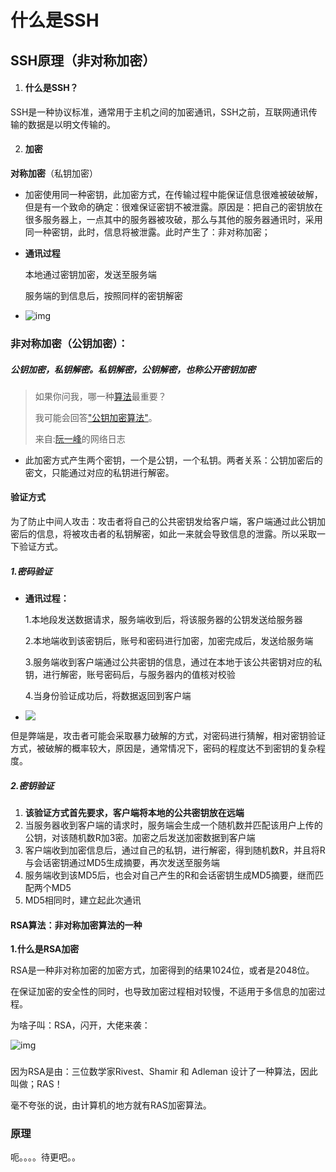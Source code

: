 # 什么是SSH






## SSH原理（非对称加密）

1. #### 什么是SSH？

​	SSH是一种协议标准，通常用于主机之间的加密通讯，SSH之前，互联网通讯传输的数据是以明文传输的。

2. #### 加密

**对称加密**（私钥加密）

- 加密使用同一种密钥，此加密方式，在传输过程中能保证信息很难被破破解，但是有一个致命的确定：很难保证密钥不被泄露。原因是：把自己的密钥放在很多服务器上，一点其中的服务器被攻破，那么与其他的服务器通讯时，采用同一种密钥，此时，信息将被泄露。此时产生了：非对称加密；

- **通讯过程**

  本地通过密钥加密，发送至服务端

  服务端的到信息后，按照同样的密钥解密

- ![img](https://mmbiz.qpic.cn/mmbiz_png/9hC98DMUibTUNUul0KenWlLmOy1Lqp7mQB1utOiblsyy5D8v7CynunsvcgmWkzncCj3EqQFLj4sV27YYZuUDaR9w/640?wx_fmt=png&tp=webp&wxfrom=5&wx_lazy=1&wx_co=1)





### **非对称加密（公钥加密）**：

##### **公钥加密，私钥解密。私钥解密，公钥解密**，也称公开密钥加密

> 如果你问我，哪一种[算法](http://zh.wikipedia.org/wiki/算法)最重要？
>
> 我可能会回答["公钥加密算法"](http://zh.wikipedia.org/wiki/公钥密码学)。
>
> 来自:[阮一峰](http://www.ruanyifeng.com/)的网络日志

- 此加密方式产生两个密钥，一个是公钥，一个私钥。两者关系：公钥加密后的密文，只能通过对应的私钥进行解密。

#### 验证方式

为了防止中间人攻击：攻击者将自己的公共密钥发给客户端，客户端通过此公钥加密后的信息，将被攻击者的私钥解密，如此一来就会导致信息的泄露。所以采取一下验证方式。

##### 1.密码验证

- **通讯过程：**

  1.本地段发送数据请求，服务端收到后，将该服务器的公钥发送给服务器

  2.本地端收到该密钥后，账号和密码进行加密，加密完成后，发送给服务端

  3.服务端收到客户端通过公共密钥的信息，通过在本地于该公共密钥对应的私钥，进行解密，账号密码后，与服务器内的值核对校验

  4.当身份验证成功后，将数据返回到客户端

- ![](https://mmbiz.qpic.cn/mmbiz_png/9hC98DMUibTUNUul0KenWlLmOy1Lqp7mQvdmhS7icLZfH1xIKS7UKcjuIyl8Bt9wyVNWyCmnibdM79p3PxBBTOozg/640?wx_fmt=png&tp=webp&wxfrom=5&wx_lazy=1&wx_co=1)

但是弊端是，攻击者可能会采取暴力破解的方式，对密码进行猜解，相对密钥验证方式，被破解的概率较大，原因是，通常情况下，密码的程度达不到密钥的复杂程度。

##### 2.密钥验证

1. **该验证方式首先要求，客户端将本地的公共密钥放在远端**
2. 当服务器收到客户端的请求时，服务端会生成一个随机数并匹配该用户上传的公钥，对该随机数R加3密。加密之后发送加密数据到客户端
3. 客户端收到加密信息后，通过自己的私钥，进行解密，得到随机数R，并且将R与会话密钥通过MD5生成摘要，再次发送至服务端
4. 服务端收到该MD5后，也会对自己产生的R和会话密钥生成MD5摘要，继而匹配两个MD5
5. MD5相同时，建立起此次通讯

#### RSA算法：非对称加密算法的一种

**1.什么是RSA加密**

RSA是一种非对称加密的加密方式，加密得到的结果1024位，或者是2048位。

在保证加密的安全性的同时，也导致加密过程相对较慢，不适用于多信息的加密过程。

为啥子叫：RSA，闪开，大佬来袭：

![img](http://www.ruanyifeng.com/blogimg/asset/201306/bg2013062702.jpg)

### 

因为RSA是由：三位数学家Rivest、Shamir 和 Adleman 设计了一种算法，因此叫做；RAS！

毫不夸张的说，由计算机的地方就有RAS加密算法。

### 原理

呃。。。。待更吧。。

